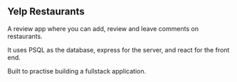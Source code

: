 ## Yelp Restaurants

A review app where you can add, review and leave comments on restaurants.

It uses PSQL as the database, express for the server, and react for the front end.

Built to practise building a fullstack application.
